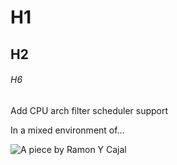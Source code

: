 # H1

## H2

###### H6







Add CPU arch filter scheduler support

In a mixed environment of…


![A piece by Ramon Y Cajal](https://static01.nyt.com/images/2018/01/19/arts/19braindrawing1/19braindrawing1-superJumbo.jpg?quality=75&auto=webp)
